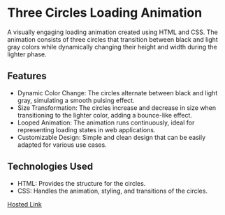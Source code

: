 # Three Circles Loading Animation
A visually engaging loading animation created using HTML and CSS. The animation consists of three circles that transition between black and light gray colors while dynamically changing their height and width during the lighter phase.

## Features
- Dynamic Color Change: The circles alternate between black and light gray, simulating a smooth pulsing effect.
- Size Transformation: The circles increase and decrease in size when transitioning to the lighter color, adding a bounce-like effect.
- Looped Animation: The animation runs continuously, ideal for representing loading states in web applications.
- Customizable Design: Simple and clean design that can be easily adapted for various use cases.

## Technologies Used
- HTML: Provides the structure for the circles.
- CSS: Handles the animation, styling, and transitions of the circles.

[Hosted Link](https://kirthanaa05.github.io/Loading1/)
